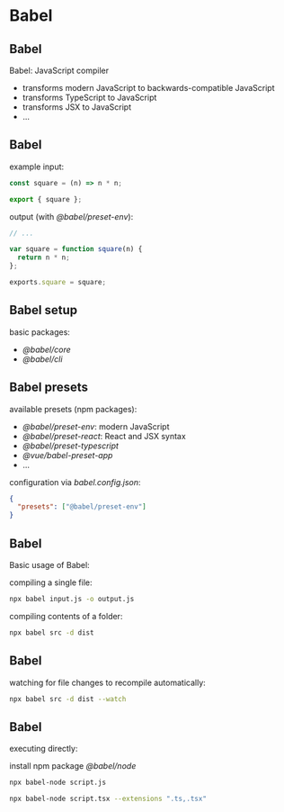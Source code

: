 # Babel

## Babel

Babel: JavaScript compiler

- transforms modern JavaScript to backwards-compatible JavaScript
- transforms TypeScript to JavaScript
- transforms JSX to JavaScript
- ...

## Babel

example input:

```js
const square = (n) => n * n;

export { square };
```

output (with _@babel/preset-env_):

```js
// ...

var square = function square(n) {
  return n * n;
};

exports.square = square;
```

## Babel setup

basic packages:

- _@babel/core_
- _@babel/cli_

## Babel presets

available presets (npm packages):

- _@babel/preset-env_: modern JavaScript
- _@babel/preset-react_: React and JSX syntax
- _@babel/preset-typescript_
- _@vue/babel-preset-app_
- ...

configuration via _babel.config.json_:

```json
{
  "presets": ["@babel/preset-env"]
}
```

## Babel

Basic usage of Babel:

compiling a single file:

```bash
npx babel input.js -o output.js
```

compiling contents of a folder:

```bash
npx babel src -d dist
```

## Babel

watching for file changes to recompile automatically:

```bash
npx babel src -d dist --watch
```

## Babel

executing directly:

install npm package _@babel/node_

```bash
npx babel-node script.js
```

```bash
npx babel-node script.tsx --extensions ".ts,.tsx"
```

